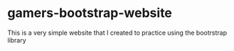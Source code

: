 # gamers-bootstrap-website

This is a very simple website that I created to practice using the bootrstrap library
